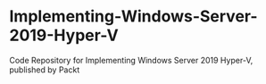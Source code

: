 # Implementing-Windows-Server-2019-Hyper-V
Code Repository for Implementing Windows Server 2019 Hyper-V, published by Packt
